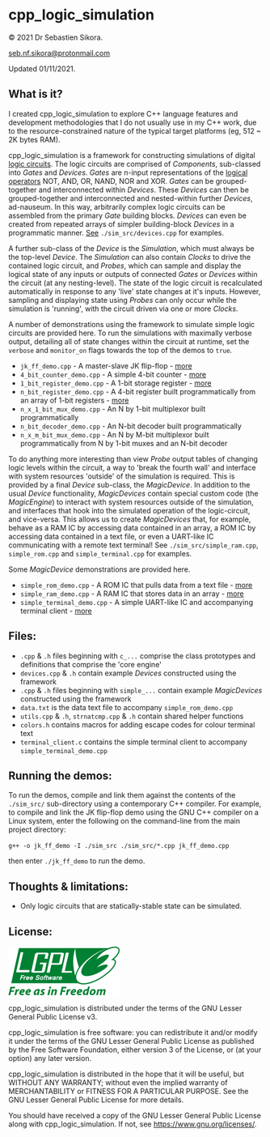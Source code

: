 # cpp_logic_simulation

© 2021 Dr Sebastien Sikora.

[seb.nf.sikora@protonmail.com](mailto:seb.nf.sikora@protonmail.com)

Updated 01/11/2021.

What is it?
-------------------------

I created cpp_logic_simulation to explore C++ language features and development methodologies that I do not usually use in my C++ work, due to the resource-constrained nature of the typical target platforms (eg, 512 ~ 2K bytes RAM).

cpp_logic_simulation is a framework for constructing simulations of digital [logic circuits](https://learn.sparkfun.com/tutorials/digital-logic/all). The logic circuits are comprised of *Components*, sub-classed into *Gates* and *Devices*. *Gates* are n-input representations of the [logical operators](https://learn.sparkfun.com/tutorials/digital-logic/all#combinational-logic) NOT, AND, OR, NAND, NOR and XOR. *Gates* can be grouped-together and interconnected within *Devices*. These *Devices* can then be grouped-together and interconnected and nested-within further *Devices*, ad-nauseum. In this way, arbitrarily complex logic circuits can be assembled from the primary *Gate* building blocks. *Devices* can even be created from repeated arrays of simpler building-block *Devices* in a programmatic manner. [See](.sim_src/devices.cpp) `./sim_src/devices.cpp` for examples.

A further sub-class of the *Device* is the *Simulation*, which must always be the top-level *Device*. The *Simulation* can also contain *Clocks* to drive the contained logic circuit, and *Probes*, which can sample and display the logical state of any inputs or outputs of connected *Gates* or *Devices* within the circuit (at any nesting-level). The state of the logic circuit is recalculated automatically in response to any 'live' state changes at it's inputs. However, sampling and displaying state using *Probes* can only occur while the simulation is 'running', with the circuit driven via one or more *Clocks*.

A number of demonstrations using the framework to simulate simple logic circuits are provided here. To run the simulations with maximally verbose output, detailing all of state changes within the circuit at runtime, set the `verbose` and `monitor_on` flags towards the top of the demos to `true`.
* `jk_ff_demo.cpp` - A master-slave JK flip-flop - [more](./sim_doc/jk_ff_demo.md)
* `4_bit_counter_demo.cpp` - A simple 4-bit counter - [more](./sim_doc/4_bit_counter_demo.md)
* `1_bit_register_demo.cpp` - A 1-bit storage register - [more](./sim_doc/1_bit_register_demo.md)
* `n_bit_register_demo.cpp` - A 4-bit register built programmatically from an array of 1-bit registers - [more](./sim_doc/n_bit_register_demo.md)
* `n_x_1_bit_mux_demo.cpp` - An N by 1-bit multiplexor built programmatically
* `n_bit_decoder_demo.cpp` - An N-bit decoder built programmatically
* `n_x_m_bit_mux_demo.cpp` - An N by M-bit multiplexor built programmatically from N by 1-bit muxes and an N-bit decoder

To do anything more interesting than view *Probe* output tables of changing logic levels within the circuit, a way to 'break the fourth wall' and interface with system resources 'outside' of the simulation is required. This is provided by a final *Device* sub-class, the *MagicDevice*. In addition to the usual *Device* functionality, *MagicDevices* contain special custom code (the *MagicEngine*) to interact with system resources outside of the simulation, and interfaces that hook into the simulated operation of the logic-circuit, and vice-versa. This allows us to create *MagicDevices* that, for example, behave as a RAM IC by accessing data contained in an array, a ROM IC by accessing data contained in a text file, or even a UART-like IC communicating with a remote text terminal! See `./sim_src/simple_ram.cpp`, `simple_rom.cpp` and `simple_terminal.cpp` for examples.

Some *MagicDevice* demonstrations are provided here.
* `simple_rom_demo.cpp` - A ROM IC that pulls data from a text file - [more](./sim_doc/simple_rom_demo.md)
* `simple_ram_demo.cpp` - A RAM IC that stores data in an array - [more](./sim_doc/simple_ram_demo.md)
* `simple_terminal_demo.cpp` - A simple UART-like IC and accompanying terminal client - [more](./sim_doc/simple_terminal_demo.md)

Files:
-------------------------
* `.cpp` & `.h` files beginning with `c_...` comprise the class prototypes and definitions that comprise the 'core engine'
* `devices.cpp` & `.h` contain example *Devices* constructed using the framework
* `.cpp` & `.h` files beginning with `simple_...` contain example *MagicDevices* constructed using the framework
* `data.txt` is the data text file to accompany `simple_rom_demo.cpp`
* `utils.cpp` & `.h`, `strnatcmp.cpp` & `.h` contain shared helper functions
* `colors.h` contains macros for adding escape codes for colour terminal text
* `terminal_client.c` contains the simple terminal client to accompany `simple_terminal_demo.cpp`

Running the demos:
-------------------------

To run the demos, compile and link them against the contents of the `./sim_src/` sub-directory using a contemporary C++ compiler. For example, to compile and link the JK flip-flop demo using the GNU C++ compiler on a Linux system, enter the following on the command-line from the main project directory:

`g++ -o jk_ff_demo -I ./sim_src ./sim_src/*.cpp jk_ff_demo.cpp`

then enter `./jk_ff_demo` to run the demo.

Thoughts & limitations:
-------------------------

* Only logic circuits that are statically-stable state can be simulated.

License:
-------------------------

![LGPLv3 logo](sim_doc/220px-LGPLv3_Logo.png)

cpp_logic_simulation is distributed under the terms of the GNU Lesser General Public License v3.

cpp_logic_simulation is free software: you can redistribute it and/or modify it under the terms of the GNU Lesser General Public License as published by the Free Software Foundation, either version 3 of the License, or (at your option) any later version.

cpp_logic_simulation is distributed in the hope that it will be useful, but WITHOUT ANY WARRANTY; without even the implied warranty of MERCHANTABILITY or FITNESS FOR A PARTICULAR PURPOSE.  See the GNU Lesser General Public License for more details.

You should have received a copy of the GNU Lesser General Public License along with cpp_logic_simulation.  If not, see <https://www.gnu.org/licenses/>.
